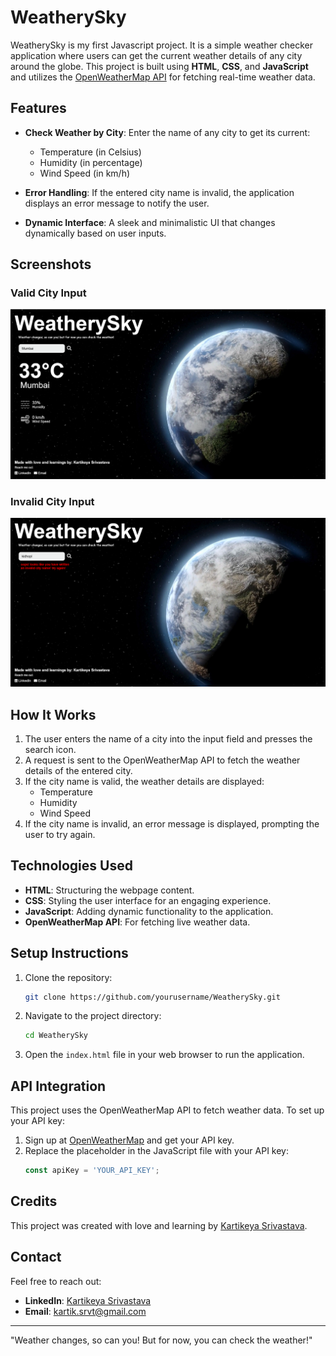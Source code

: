 # WeatherySky

WeatherySky is my first Javascript project. It is a simple weather checker application where users can get the current weather details of any city around the globe. This project is built using **HTML**, **CSS**, and **JavaScript** and utilizes the [OpenWeatherMap API](https://openweathermap.org/api) for fetching real-time weather data.

## Features

- **Check Weather by City**: Enter the name of any city to get its current:
  - Temperature (in Celsius)
  - Humidity (in percentage)
  - Wind Speed (in km/h)

- **Error Handling**: If the entered city name is invalid, the application displays an error message to notify the user.

- **Dynamic Interface**: A sleek and minimalistic UI that changes dynamically based on user inputs.

## Screenshots

### Valid City Input
![Valid City](assets/validInputCity.png)

### Invalid City Input
![Invalid City](assets/invalidInputCity.png)

## How It Works

1. The user enters the name of a city into the input field and presses the search icon.
2. A request is sent to the OpenWeatherMap API to fetch the weather details of the entered city.
3. If the city name is valid, the weather details are displayed:
   - Temperature
   - Humidity
   - Wind Speed
4. If the city name is invalid, an error message is displayed, prompting the user to try again.

## Technologies Used

- **HTML**: Structuring the webpage content.
- **CSS**: Styling the user interface for an engaging experience.
- **JavaScript**: Adding dynamic functionality to the application.
- **OpenWeatherMap API**: For fetching live weather data.

## Setup Instructions

1. Clone the repository:
   ```bash
   git clone https://github.com/yourusername/WeatherySky.git
   ```
2. Navigate to the project directory:
   ```bash
   cd WeatherySky
   ```
3. Open the `index.html` file in your web browser to run the application.

## API Integration

This project uses the OpenWeatherMap API to fetch weather data. To set up your API key:

1. Sign up at [OpenWeatherMap](https://openweathermap.org/) and get your API key.
2. Replace the placeholder in the JavaScript file with your API key:
   ```javascript
   const apiKey = 'YOUR_API_KEY';
   ```

## Credits

This project was created with love and learning by [Kartikeya Srivastava](https://www.linkedin.com/in/kartikeya20/).

## Contact

Feel free to reach out:

- **LinkedIn**: [Kartikeya Srivastava](https://www.linkedin.com/in/kartikeya20/)
- **Email**: [kartik.srvt@gmail.com](mailto:kartik.srvt@gmail.com)

---

"Weather changes, so can you! But for now, you can check the weather!"


